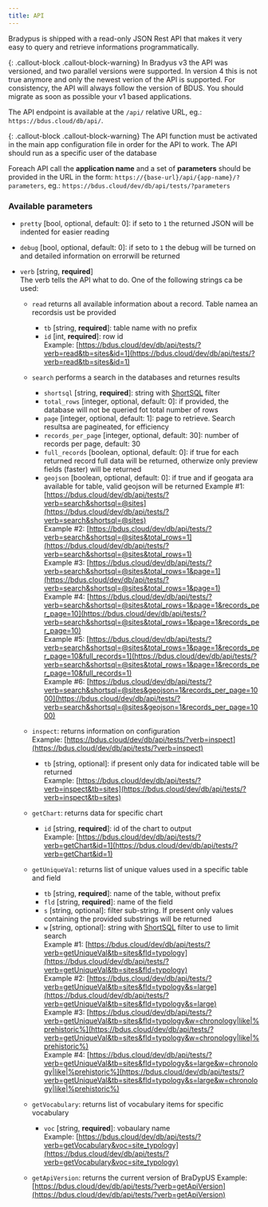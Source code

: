 ```yaml
---
title: API
---
```


Bradypus is shipped with a read-only JSON Rest API that makes it very easy to 
query and retrieve informations programmatically.

{: .callout-block .callout-block-warning}
In Bradyus v3 the API was versioned, and two parallel versions were supported.
In version 4 this is not true anymore and only the newest verion of the API is supported. 
For consistency, the API will always follow the version of BDUS.
You should migrate as soon as possible your v1 based applications.

The API endpoint is available at the `/api/` relative URL, eg.:
`https://bdus.cloud/db/api/`.

{: .callout-block .callout-block-warning}
The API function must be activated in the main app configuration file in order for the API to work. The API should run as a specific user of the database

Foreach API call the **application name**  and a set of **parameters** should be provided in the URL in the form: `https://{base-url}/api/{app-name}/?parameters`, eg.: `https://bdus.cloud/dev/db/api/tests/?parameters`

### Available parameters
- `pretty` [bool, optional, default: 0]: if seto to `1` the returned JSON will be indented for easier reading

- `debug` [bool, optional, default: 0]: if seto to `1` the debug will be turned on and detailed information on errorwill be returned

- `verb` [string, **required**]  
The verb tells the API what to do. One of the following strings ca be used:

  - `read` returns all available information about a record. Table namea an recordsis ust be provided
    - `tb` [string, **required**]: table name with no prefix
    - `id` [int, **required**]: row id  
    Example: [https://bdus.cloud/dev/db/api/tests/?verb=read&tb=sites&id=1](https://bdus.cloud/dev/db/api/tests/?verb=read&tb=sites&id=1)

  - `search` performs a search in the databases and returnes results
    - `shortsql` [string, **required**]: string with [ShortSQL](/api/shortsql) filter
    - `total_rows` [integer, optional, default: 0]: if provided, the database will not be queried fot total number of rows
    - `page` [integer, optional, default: 1]: page to retrieve. Search resultsa are pagineated, for efficiency
    - `records_per_page`  [integer, optional, default: 30]: number of records per page, default: 30
    - `full_records` [boolean, optional, default: 0]: if true for each returned record full data will be returned, otherwize only preview fields (faster) will be returned  
    - `geojson` [boolean, optional, default: 0]: if true and if geogata ara available for table, valid geojson will be returned
    Example #1: [https://bdus.cloud/dev/db/api/tests/?verb=search&shortsql=@sites](https://bdus.cloud/dev/db/api/tests/?verb=search&shortsql=@sites)  
    Example #2: [https://bdus.cloud/dev/db/api/tests/?verb=search&shortsql=@sites&total_rows=1](https://bdus.cloud/dev/db/api/tests/?verb=search&shortsql=@sites&total_rows=1)  
    Example #3: [https://bdus.cloud/dev/db/api/tests/?verb=search&shortsql=@sites&total_rows=1&page=1](https://bdus.cloud/dev/db/api/tests/?verb=search&shortsql=@sites&total_rows=1&page=1)  
    Example #4: [https://bdus.cloud/dev/db/api/tests/?verb=search&shortsql=@sites&total_rows=1&page=1&records_per_page=10](https://bdus.cloud/dev/db/api/tests/?verb=search&shortsql=@sites&total_rows=1&page=1&records_per_page=10)  
    Example #5: [https://bdus.cloud/dev/db/api/tests/?verb=search&shortsql=@sites&total_rows=1&page=1&records_per_page=10&full_records=1](https://bdus.cloud/dev/db/api/tests/?verb=search&shortsql=@sites&total_rows=1&page=1&records_per_page=10&full_records=1)  
    Example #6: [https://bdus.cloud/dev/db/api/tests/?verb=search&shortsql=@sites&geojson=1&records_per_page=1000](https://bdus.cloud/dev/db/api/tests/?verb=search&shortsql=@sites&geojson=1&records_per_page=1000)

  - `inspect`: returns information on configuration  
  Example: [https://bdus.cloud/dev/db/api/tests/?verb=inspect](https://bdus.cloud/dev/db/api/tests/?verb=inspect)
    - `tb` [string, optional]: if present only data for indicated table will be returned  
    Example: [https://bdus.cloud/dev/db/api/tests/?verb=inspect&tb=sites](https://bdus.cloud/dev/db/api/tests/?verb=inspect&tb=sites)
  
  - `getChart`: returns data for specific chart
    - `id` [string, **required**]: id of the chart to output  
    Example: [https://bdus.cloud/dev/db/api/tests/?verb=getChart&id=1](https://bdus.cloud/dev/db/api/tests/?verb=getChart&id=1)
  
  - `getUniqueVal`: returns list of unique values used in a specific table and field
    - `tb` [string, **required**]: name of the table, without prefix
    - `fld` [string, **required**]: name of the field
    - `s` [string, optional]: filter sub-string. If present only values containing the provided substrings will be returned
    - `w` [string, optional]: string with [ShortSQL](/api/shortsql) filter to use to limit search  
    Example #1: [https://bdus.cloud/dev/db/api/tests/?verb=getUniqueVal&tb=sites&fld=typology](https://bdus.cloud/dev/db/api/tests/?verb=getUniqueVal&tb=sites&fld=typology)  
    Example #2: [https://bdus.cloud/dev/db/api/tests/?verb=getUniqueVal&tb=sites&fld=typology&s=large](https://bdus.cloud/dev/db/api/tests/?verb=getUniqueVal&tb=sites&fld=typology&s=large)  
    Example #3: [https://bdus.cloud/dev/db/api/tests/?verb=getUniqueVal&tb=sites&fld=typology&w=chronology|like|%prehistoric%](https://bdus.cloud/dev/db/api/tests/?verb=getUniqueVal&tb=sites&fld=typology&w=chronology|like|%prehistoric%)  
    Example #4: [https://bdus.cloud/dev/db/api/tests/?verb=getUniqueVal&tb=sites&fld=typology&s=large&w=chronology|like|%prehistoric%](https://bdus.cloud/dev/db/api/tests/?verb=getUniqueVal&tb=sites&fld=typology&s=large&w=chronology|like|%prehistoric%)  
  
  - `getVocabulary`: returns list of vocabulary items for specific vocabulary
    - `voc` [string, **required**]: vobaulary name  
    Example: [https://bdus.cloud/dev/db/api/tests/?verb=getVocabulary&voc=site_typology](https://bdus.cloud/dev/db/api/tests/?verb=getVocabulary&voc=site_typology)

  - `getApiVersion`: returns the current version of BraDypUS
    Example: [https://bdus.cloud/dev/db/api/tests/?verb=getApiVersion](https://bdus.cloud/dev/db/api/tests/?verb=getApiVersion)

